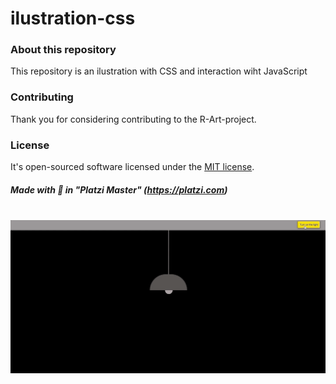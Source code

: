 # ilustration-css

### About this repository
This repository is an ilustration with CSS and interaction wiht JavaScript

### Contributing
Thank you for considering contributing to the R-Art-project.

### License
It's open-sourced software licensed under the [MIT license](https://opensource.org/licenses/MIT).

##### Made with 💚 in "Platzi Master" (https://platzi.com)
<br>

<img src="Aug-05-2020 13-38-31.gif" alt="Funny image"> 

